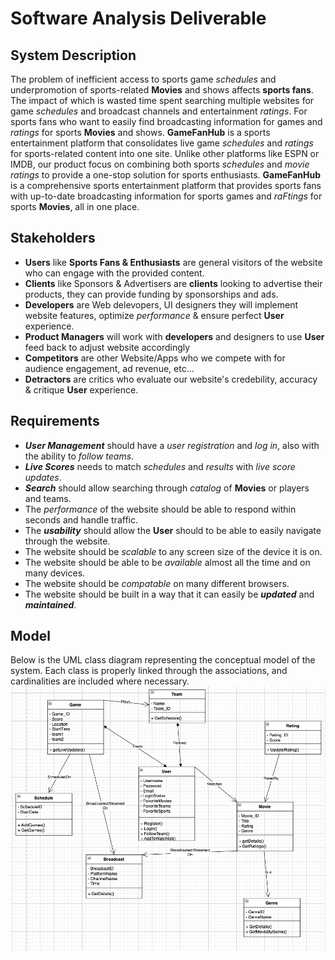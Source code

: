 # Software Analysis Deliverable

## System Description

The problem of inefficient access to sports game _schedules_ and underpromotion of sports-related **Movies** and shows affects **sports fans**. The impact of which is wasted time spent searching multiple websites for game _schedules_ and broadcast channels and entertainment _ratings_. For sports fans who want to easily find broadcasting information for games and _ratings_ for sports **Movies** and shows. **GameFanHub** is a sports entertainment platform that consolidates live game _schedules_ and _ratings_ for sports-related content into one site. Unlike other platforms like ESPN or IMDB, our product focus on combining both sports _schedules_ and _movie ratings_ to provide a one-stop solution for sports enthusiasts. **GameFanHub** is a comprehensive sports entertainment platform that provides sports fans with up-to-date broadcasting information for sports games and _raFtings_ for sports **Movies**, all in one place.

## Stakeholders 
- **Users** like **Sports Fans & Enthusiasts** are general visitors of the website who can engage with the provided content.
- **Clients** like Sponsors & Advertisers are **clients** looking to advertise their products, they can provide funding by sponsorships and ads.
- **Developers** are Web delevopers, UI designers they will implement website features, optimize _performance_ & ensure perfect **User** experience.
- **Product Managers** will work with **developers** and designers to use **User** feed back to adjust website accordingly
- **Competitors** are other Website/Apps who we compete with for audience engagement, ad revenue, etc...
- **Detractors** are critics who evaluate our website's credebility, accuracy & critique **User** experience.

## Requirements
- **_User Management_** should have a _user registration_ and _log in_, also with the ability to _follow teams_.
- **_Live Scores_** needs to match _schedules_ and _results_ with _live score updates_.
- **_Search_** should allow searching through _catalog_ of **Movies** or players and teams.
- The _performance_ of the website should be able to respond within seconds and handle traffic.
- The **_usability_** should allow the **User** should to be able to easily navigate through the website.
- The website should be _scalable_ to any screen size of the device it is on.
- The website should be able to be _available_ almost all the time and on many devices.
- The website should be _compatable_ on many different browsers.
- The website should be built in a way that it can easily be **_updated_** and **_maintained_**. 

## Model

Below is the UML class diagram representing the conceptual model of the system. Each class is properly linked through the associations, and cardinalities are included where necessary.
![UML Class Diagram](UML_Class.png)


